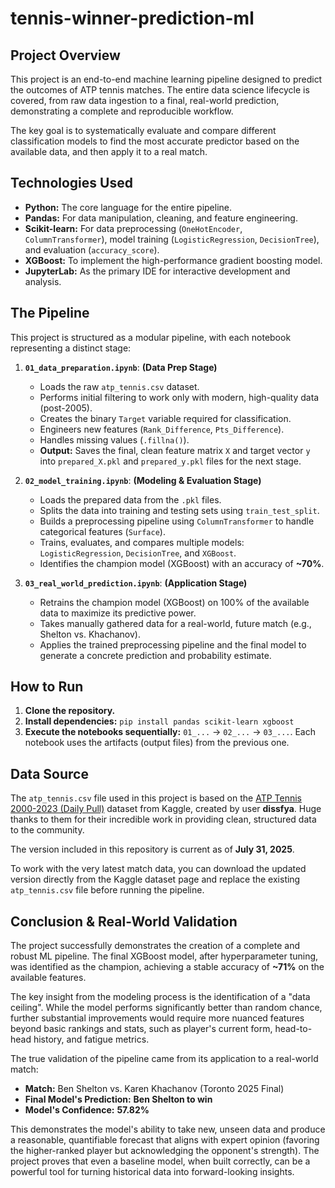 # tennis-winner-prediction-ml

## Project Overview

This project is an end-to-end machine learning pipeline designed to predict the outcomes of ATP tennis matches. The entire data science lifecycle is covered, from raw data ingestion to a final, real-world prediction, demonstrating a complete and reproducible workflow.

The key goal is to systematically evaluate and compare different classification models to find the most accurate predictor based on the available data, and then apply it to a real match.

## Technologies Used

*   **Python:** The core language for the entire pipeline.
*   **Pandas:** For data manipulation, cleaning, and feature engineering.
*   **Scikit-learn:** For data preprocessing (`OneHotEncoder`, `ColumnTransformer`), model training (`LogisticRegression`, `DecisionTree`), and evaluation (`accuracy_score`).
*   **XGBoost:** To implement the high-performance gradient boosting model.
*   **JupyterLab:** As the primary IDE for interactive development and analysis.

## The Pipeline

This project is structured as a modular pipeline, with each notebook representing a distinct stage:

1.  **`01_data_preparation.ipynb`**: **(Data Prep Stage)**
    *   Loads the raw `atp_tennis.csv` dataset.
    *   Performs initial filtering to work only with modern, high-quality data (post-2005).
    *   Creates the binary `Target` variable required for classification.
    *   Engineers new features (`Rank_Difference`, `Pts_Difference`).
    *   Handles missing values (`.fillna()`).
    *   **Output:** Saves the final, clean feature matrix `X` and target vector `y` into `prepared_X.pkl` and `prepared_y.pkl` files for the next stage.

2.  **`02_model_training.ipynb`**: **(Modeling & Evaluation Stage)**
    *   Loads the prepared data from the `.pkl` files.
    *   Splits the data into training and testing sets using `train_test_split`.
    *   Builds a preprocessing pipeline using `ColumnTransformer` to handle categorical features (`Surface`).
    *   Trains, evaluates, and compares multiple models: `LogisticRegression`, `DecisionTree`, and `XGBoost`.
    *   Identifies the champion model (XGBoost) with an accuracy of **~70%**.

3.  **`03_real_world_prediction.ipynb`**: **(Application Stage)**
    *   Retrains the champion model (XGBoost) on 100% of the available data to maximize its predictive power.
    *   Takes manually gathered data for a real-world, future match (e.g., Shelton vs. Khachanov).
    *   Applies the trained preprocessing pipeline and the final model to generate a concrete prediction and probability estimate.

## How to Run

1.  **Clone the repository.**
2.  **Install dependencies:** `pip install pandas scikit-learn xgboost`
3.  **Execute the notebooks sequentially:** `01_...` -> `02_...` -> `03_...`. Each notebook uses the artifacts (output files) from the previous one.

## Data Source

The `atp_tennis.csv` file used in this project is based on the [ATP Tennis 2000-2023 (Daily Pull)](https://www.kaggle.com/datasets/dissfya/atp-tennis-2000-2023daily-pull) dataset from Kaggle, created by user **dissfya**. Huge thanks to them for their incredible work in providing clean, structured data to the community.

The version included in this repository is current as of **July 31, 2025**.

To work with the very latest match data, you can download the updated version directly from the Kaggle dataset page and replace the existing `atp_tennis.csv` file before running the pipeline.

## Conclusion & Real-World Validation

The project successfully demonstrates the creation of a complete and robust ML pipeline. The final XGBoost model, after hyperparameter tuning, was identified as the champion, achieving a stable accuracy of **~71%** on the available features.

The key insight from the modeling process is the identification of a "data ceiling". While the model performs significantly better than random chance, further substantial improvements would require more nuanced features beyond basic rankings and stats, such as player's current form, head-to-head history, and fatigue metrics.

The true validation of the pipeline came from its application to a real-world match:

*   **Match:** Ben Shelton vs. Karen Khachanov (Toronto 2025 Final)
*   **Final Model's Prediction:** **Ben Shelton to win**
*   **Model's Confidence:** **57.82%**

This demonstrates the model's ability to take new, unseen data and produce a reasonable, quantifiable forecast that aligns with expert opinion (favoring the higher-ranked player but acknowledging the opponent's strength). The project proves that even a baseline model, when built correctly, can be a powerful tool for turning historical data into forward-looking insights.

